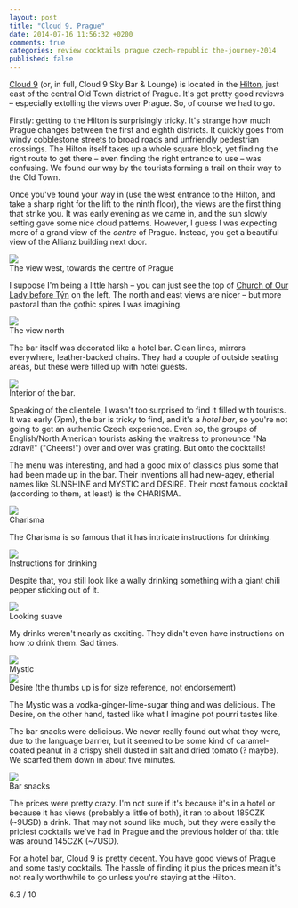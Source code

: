 ```yaml
---
layout: post
title: "Cloud 9, Prague"
date: 2014-07-16 11:56:32 +0200
comments: true
categories: review cocktails prague czech-republic the-journey-2014
published: false
---
```


<div itemprop="description">

  <p><a href="http://www.cloud9.cz/"><span itemprop="itemreviewed">Cloud 9</span></a> (or, in full, Cloud 9 Sky Bar & Lounge) is located in the <a href="https://www.google.com/maps/preview?safe=off&ie=UTF-8&fb=1&cid=4324379790027078551&q=Hilton+Prague+Hotel&ei=BVnGU-X9E-aV7Ab6loCQDQ&ved=0CMQBEPwSMAo">Hilton</a>, just east of the central Old Town district of Prague. It's got pretty good reviews – especially extolling the views over Prague. So, of course we had to go.</p>

  <p>Firstly: getting to the Hilton is surprisingly tricky. It's strange how much Prague changes between the first and eighth districts. It quickly goes from windy cobblestone streets to broad roads and unfriendly pedestrian crossings. The Hilton itself takes up a whole square block, yet finding the right route to get there – even finding the right entrance to use – was confusing. We found our way by the tourists forming a trail on their way to the Old Town.</p>

  <p>Once you've found your way in (use the west entrance to the Hilton, and take a sharp right for the lift to the ninth floor), the views are the first thing that strike you. It was early evening as we came in, and the sun slowly setting gave some nice cloud patterns. However, I guess I was expecting more of a grand view of the <em>centre</em> of Prague. Instead, you get a beautiful view of the Allianz building next door.</p>

  <div class="img">
    <img src="/images/the-journey/prague/cloud9/view-west.jpg">
    <div class="alt">The view west, towards the centre of Prague</div>
  </div>

  <p>I suppose I'm being a little harsh – you can just see the top of <a href="http://en.wikipedia.org/wiki/Church_of_Our_Lady_before_T%C3%BDn">Church of Our Lady before Týn</a> on the left. The north and east views are nicer – but more pastoral than the gothic spires I was imagining.</p>

  <div class="img">
    <img src="/images/the-journey/prague/cloud9/view-north.jpg">
    <div class="alt">The view north</div>
  </div>

  <p>The bar itself was decorated like a hotel bar. Clean lines, mirrors everywhere, leather-backed chairs. They had a couple of outside seating areas, but these were filled up with hotel guests.</p>

  <div class="img">
    <img src="/images/the-journey/prague/cloud9/bar-interior.jpg">
    <div class="alt">Interior of the bar.</div>
  </div>

  <p>Speaking of the clientele, I wasn't too surprised to find it filled with tourists. It was early (7pm), the bar is tricky to find, and it's a <em>hotel bar</em>, so you're not going to get an authentic Czech experience. Even so, the groups of English/North American tourists asking the waitress to pronounce "Na zdraví!" ("Cheers!") over and over was grating. But onto the cocktails!</p>

  <p>The menu was interesting, and had a good mix of classics plus some that had been made up in the bar. Their inventions all had new-agey, etherial names like SUNSHINE and MYSTIC and DESIRE. Their most famous cocktail (according to them, at least) is the CHARISMA.</p>

  <div class="img">
    <img src="/images/the-journey/prague/cloud9/charisma.jpg">
    <div class="alt">Charisma</div>
  </div>

  <p>The Charisma is so famous that it has intricate instructions for drinking.</p>

  <div class="img">
    <img src="/images/the-journey/prague/cloud9/charisma-instructions.jpg">
    <div class="alt">Instructions for drinking</div>
  </div>

  <p>Despite that, you still look like a wally drinking something with a giant chili pepper sticking out of it.</p>

  <div class="img">
    <img src="/images/the-journey/prague/cloud9/charisma-drinking.jpg">
    <div class="alt">Looking suave</div>
  </div>

  <p>My drinks weren't nearly as exciting. They didn't even have instructions on how to drink them. Sad times.</p>

  <div class="img">
    <img src="/images/the-journey/prague/cloud9/mystic.jpg">
    <div class="alt">Mystic</div>
  </div>

  <div class="img">
    <img src="/images/the-journey/prague/cloud9/desire.jpg">
    <div class="alt">Desire (the thumbs up is for size reference, not endorsement)</div>
  </div>

  <p>The Mystic was a vodka-ginger-lime-sugar thing and was delicious. The Desire, on the other hand, tasted like what I imagine pot pourri tastes like.</p>

  <p>The bar snacks were delicious. We never really found out what they were, due to the language barrier, but it seemed to be some kind of caramel-coated peanut in a crispy shell dusted in salt and dried tomato (? maybe). We scarfed them down in about five minutes.</p>

  <div class="img">
    <img src="/images/the-journey/prague/cloud9/bar-snack.jpg">
    <div class="alt">Bar snacks</div>
  </div>

  <p>The prices were pretty crazy. I'm not sure if it's because it's in a hotel or because it has views (probably a little of both), it ran to about 185CZK (~9USD) a drink. That may not sound like much, but they were easily the priciest cocktails we've had in Prague and the previous holder of that title was around 145CZK (~7USD).</p>

  <p><span itemprop="summary">For a hotel bar, Cloud 9 is pretty decent. You have good views of Prague and some tasty cocktails. The hassle of finding it plus the prices mean it's not really worthwhile to go unless you're staying at the Hilton.</span></p>

  <p class="score">
    <span itemprop="rating" itemscope itemtype="http://data-vocabulary.org/Rating">
      <span itemprop="value">6.3</span> 
      <meta itemprop="best" content="10"/> / 10
    </span> 
  </p>
</div>